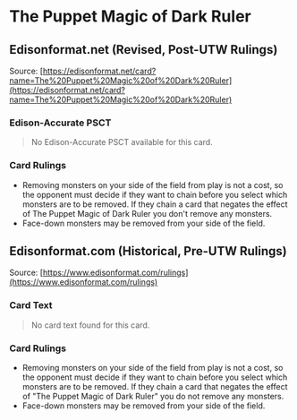 # The Puppet Magic of Dark Ruler

## Edisonformat.net (Revised, Post-UTW Rulings)

Source: [https://edisonformat.net/card?name=The%20Puppet%20Magic%20of%20Dark%20Ruler](https://edisonformat.net/card?name=The%20Puppet%20Magic%20of%20Dark%20Ruler)

### Edison-Accurate PSCT

> No Edison-Accurate PSCT available for this card.

### Card Rulings

*   Removing monsters on your side of the field from play is not a cost, so the opponent must decide if they want to chain before you select which monsters are to be removed. If they chain a card that negates the effect of The Puppet Magic of Dark Ruler you don't remove any monsters.
*   Face-down monsters may be removed from your side of the field.


## Edisonformat.com (Historical, Pre-UTW Rulings)

Source: [https://www.edisonformat.com/rulings](https://www.edisonformat.com/rulings)

### Card Text

> No card text found for this card.

### Card Rulings

*   Removing monsters on your side of the field from play is not a cost, so the opponent must decide if they want to chain before you select which monsters are to be removed. If they chain a card that negates the effect of "The Puppet Magic of Dark Ruler" you do not remove any monsters.
*   Face-down monsters may be removed from your side of the field.


